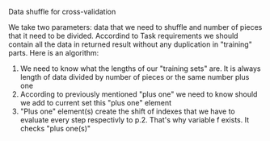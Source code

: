 Data shuffle for cross-validation

We take two parameters: data that we need to shuffle and number of pieces that it need to be divided.
Accordind to Task requirements we should contain all the data in returned result without any duplication in "training" parts. Here is an algorithm:
1) We need to know what the lengths of our "training sets" are. It is always length of data divided by number of pieces or the same number plus one
2) According to previously mentioned "plus one" we need to know should we add to current set this "plus one" element
3) "Plus one" element(s) create the shift of indexes that we have to evaluate every step respectivly to p.2. That's why variable f exists. It checks "plus one(s)"
